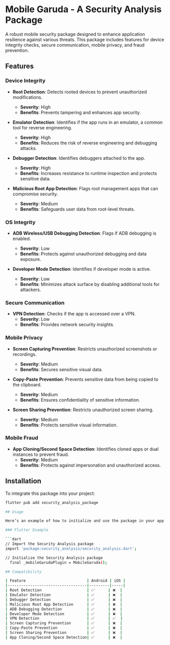 # Mobile Garuda - A Security Analysis Package

A robust mobile security package designed to enhance application resilience against various threats. This package includes features for device integrity checks, secure communication, mobile privacy, and fraud prevention.

## Features

### Device Integrity
- **Root Detection**: Detects rooted devices to prevent unauthorized modifications.  
  - **Severity**: High  
  - **Benefits**: Prevents tampering and enhances app security.

- **Emulator Detection**: Identifies if the app runs in an emulator, a common tool for reverse engineering.  
  - **Severity**: High  
  - **Benefits**: Reduces the risk of reverse engineering and debugging attacks.

- **Debugger Detection**: Identifies debuggers attached to the app.  
  - **Severity**: High  
  - **Benefits**: Increases resistance to runtime inspection and protects sensitive data.

- **Malicious Root App Detection**: Flags root management apps that can compromise security.  
  - **Severity**: Medium  
  - **Benefits**: Safeguards user data from root-level threats.

### OS Integrity
- **ADB Wireless/USB Debugging Detection**: Flags if ADB debugging is enabled.  
  - **Severity**: Low   
  - **Benefits**: Protects against unauthorized debugging and data exposure.

- **Developer Mode Detection**: Identifies if developer mode is active.  
  - **Severity**: Low   
  - **Benefits**: Minimizes attack surface by disabling additional tools for attackers.

### Secure Communication
- **VPN Detection**: Checks if the app is accessed over a VPN.  
  - **Severity**: Low   
  - **Benefits**: Provides network security insights.

### Mobile Privacy
- **Screen Capturing Prevention**: Restricts unauthorized screenshots or recordings.  
  - **Severity**: Medium  
  - **Benefits**: Secures sensitive visual data.

- **Copy-Paste Prevention**: Prevents sensitive data from being copied to the clipboard.  
  - **Severity**: Medium  
  - **Benefits**: Ensures confidentiality of sensitive information.

- **Screen Sharing Prevention**: Restricts unauthorized screen sharing.  
  - **Severity**: Medium 
  - **Benefits**: Protects sensitive visual information.

### Mobile Fraud
- **App Cloning/Second Space Detection**: Identifies cloned apps or dual instances to prevent fraud.  
  - **Severity**: Medium 
  - **Benefits**: Protects against impersonation and unauthorized access.

## Installation

To integrate this package into your project:

```bash
flutter pub add security_analysis_package

## Usage

Here’s an example of how to initialize and use the package in your app:

### Flutter Example

```dart
// Import the Security Analysis package
import 'package:security_analysis/security_analysis.dart';

// Initialize the Security Analysis package
  final _mobileGarudaPlugin = MobileGaruda();

## Compatibility

| Feature                           | Android | iOS |
|-----------------------------------|---------|-----|
| Root Detection                    | ✅      | ❌  |
| Emulator Detection                | ✅      | ❌  |
| Debugger Detection                | ✅      | ❌  |
| Malicious Root App Detection      | ✅      | ❌  |
| ADB Debugging Detection           | ✅      | ❌  |
| Developer Mode Detection          | ✅      | ❌  |
| VPN Detection                     | ✅      | ✅  |
| Screen Capturing Prevention       | ✅      | ❌  |
| Copy-Paste Prevention             | ✅      | ❌  |
| Screen Sharing Prevention         | ✅      | ❌  |
| App Cloning/Second Space Detection| ✅      | ❌  |

